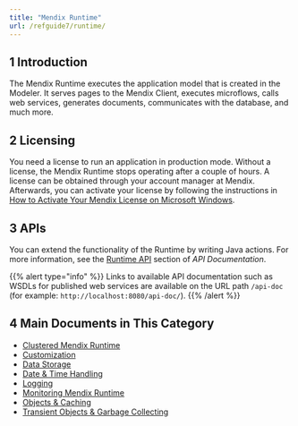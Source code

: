 ```yaml
---
title: "Mendix Runtime"
url: /refguide7/runtime/
---
```


## 1 Introduction

The Mendix Runtime executes the application model that is created in the Modeler. It serves pages to the Mendix Client, executes microflows, calls web services, generates documents, communicates with the database, and much more.

## 2 Licensing

You need a license to run an application in production mode. Without a license, the Mendix Runtime stops operating after a couple of hours. A license can be obtained through your account manager at Mendix. Afterwards, you can activate your license by following the instructions in [How to Activate Your Mendix License on Microsoft Windows](/developerportal/deploy/activate-a-mendix-license-on-microsoft-windows/).

## 3 APIs

You can extend the functionality of the Runtime by writing Java actions. For more information,  see the [Runtime API](/apidocs-mxsdk/apidocs/#runtime) section of *API Documentation*.

{{% alert type="info" %}}
Links to available API documentation such as WSDLs for published web services are available on the URL path `/api-doc` (for example: `http://localhost:8080/api-doc/`).
{{% /alert %}}

## 4 Main Documents in This Category

* [Clustered Mendix Runtime](/refguide7/clustered-mendix-runtime/)
* [Customization](/refguide7/custom-settings/)
* [Data Storage](/refguide7/data-storage/)
* [Date & Time Handling](/refguide7/datetime-handling-faq/)
* [Logging](/refguide7/logging/)
* [Monitoring Mendix Runtime](/refguide7/monitoring-mendix-runtime/)
* [Objects & Caching](/refguide7/objects-and-caching/)
* [Transient Objects & Garbage Collecting](/refguide7/transient-objects-garbage-collecting/)
